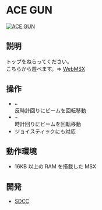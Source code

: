 # ACE GUN

[![ACE GUN](http://img.youtube.com/vi/vg1U_d00HHg/0.jpg)](https://www.youtube.com/watch?v=vg1U_d00HHg)

## 説明
トップをねらってください。<br>
こちらから遊べます。⇒  [WebMSX](http://webmsx.org/?MACHINE=MSX1J&ROM=https://github.com/CoBinee/acegun-msx/raw/main/rom/ACEGUN.ROM)

## 操作
- `←`<br>反時計回りにビームを回転移動
- `→`<br>時計回りにビームを回転移動
- ジョイスティックにも対応

## 動作環境
- 16KB 以上の RAM を搭載した MSX

## 開発
- [SDCC](https://sdcc.sourceforge.net)
